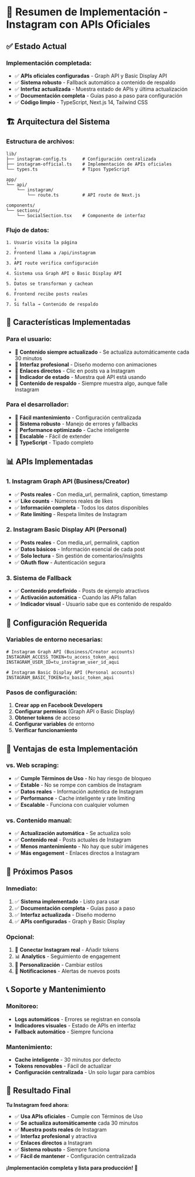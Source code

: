 # 🎯 Resumen de Implementación - Instagram con APIs Oficiales

## ✅ **Estado Actual**

### **Implementación completada:**
- ✅ **APIs oficiales configuradas** - Graph API y Basic Display API
- ✅ **Sistema robusto** - Fallback automático a contenido de respaldo
- ✅ **Interfaz actualizada** - Muestra estado de APIs y última actualización
- ✅ **Documentación completa** - Guías paso a paso para configuración
- ✅ **Código limpio** - TypeScript, Next.js 14, Tailwind CSS

## 🏗️ **Arquitectura del Sistema**

### **Estructura de archivos:**
```
lib/
├── instagram-config.ts      # Configuración centralizada
├── instagram-official.ts    # Implementación de APIs oficiales
└── types.ts                 # Tipos TypeScript

app/
└── api/
    └── instagram/
        └── route.ts         # API route de Next.js

components/
└── sections/
    └── SocialSection.tsx    # Componente de interfaz
```

### **Flujo de datos:**
```
1. Usuario visita la página
   ↓
2. Frontend llama a /api/instagram
   ↓
3. API route verifica configuración
   ↓
4. Sistema usa Graph API o Basic Display API
   ↓
5. Datos se transforman y cachean
   ↓
6. Frontend recibe posts reales
   ↓
7. Si falla → Contenido de respaldo
```

## 🎨 **Características Implementadas**

### **Para el usuario:**
- 🎯 **Contenido siempre actualizado** - Se actualiza automáticamente cada 30 minutos
- 🎯 **Interfaz profesional** - Diseño moderno con animaciones
- 🎯 **Enlaces directos** - Clic en posts va a Instagram
- 🎯 **Indicador de estado** - Muestra qué API está usando
- 🎯 **Contenido de respaldo** - Siempre muestra algo, aunque falle Instagram

### **Para el desarrollador:**
- 🔧 **Fácil mantenimiento** - Configuración centralizada
- 🔧 **Sistema robusto** - Manejo de errores y fallbacks
- 🔧 **Performance optimizado** - Cache inteligente
- 🔧 **Escalable** - Fácil de extender
- 🔧 **TypeScript** - Tipado completo

## 📊 **APIs Implementadas**

### **1. Instagram Graph API (Business/Creator)**
- ✅ **Posts reales** - Con media_url, permalink, caption, timestamp
- ✅ **Like counts** - Números reales de likes
- ✅ **Información completa** - Todos los datos disponibles
- ✅ **Rate limiting** - Respeta límites de Instagram

### **2. Instagram Basic Display API (Personal)**
- ✅ **Posts reales** - Con media_url, permalink, caption
- ✅ **Datos básicos** - Información esencial de cada post
- ✅ **Solo lectura** - Sin gestión de comentarios/insights
- ✅ **OAuth flow** - Autenticación segura

### **3. Sistema de Fallback**
- ✅ **Contenido predefinido** - Posts de ejemplo atractivos
- ✅ **Activación automática** - Cuando las APIs fallan
- ✅ **Indicador visual** - Usuario sabe que es contenido de respaldo

## 🔧 **Configuración Requerida**

### **Variables de entorno necesarias:**
```env
# Instagram Graph API (Business/Creator accounts)
INSTAGRAM_ACCESS_TOKEN=tu_access_token_aqui
INSTAGRAM_USER_ID=tu_instagram_user_id_aqui

# Instagram Basic Display API (Personal accounts)
INSTAGRAM_BASIC_TOKEN=tu_basic_token_aqui
```

### **Pasos de configuración:**
1. **Crear app en Facebook Developers**
2. **Configurar permisos** (Graph API o Basic Display)
3. **Obtener tokens** de acceso
4. **Configurar variables** de entorno
5. **Verificar funcionamiento**

## 🎯 **Ventajas de esta Implementación**

### **vs. Web scraping:**
- ✅ **Cumple Términos de Uso** - No hay riesgo de bloqueo
- ✅ **Estable** - No se rompe con cambios de Instagram
- ✅ **Datos reales** - Información auténtica de Instagram
- ✅ **Performance** - Cache inteligente y rate limiting
- ✅ **Escalable** - Funciona con cualquier volumen

### **vs. Contenido manual:**
- ✅ **Actualización automática** - Se actualiza solo
- ✅ **Contenido real** - Posts actuales de Instagram
- ✅ **Menos mantenimiento** - No hay que subir imágenes
- ✅ **Más engagement** - Enlaces directos a Instagram

## 🚀 **Próximos Pasos**

### **Inmediato:**
1. ✅ **Sistema implementado** - Listo para usar
2. ✅ **Documentación completa** - Guías paso a paso
3. ✅ **Interfaz actualizada** - Diseño moderno
4. ✅ **APIs configuradas** - Graph y Basic Display

### **Opcional:**
1. 🔗 **Conectar Instagram real** - Añadir tokens
2. 📊 **Analytics** - Seguimiento de engagement
3. 🎨 **Personalización** - Cambiar estilos
4. 📱 **Notificaciones** - Alertas de nuevos posts

## 📞 **Soporte y Mantenimiento**

### **Monitoreo:**
- **Logs automáticos** - Errores se registran en consola
- **Indicadores visuales** - Estado de APIs en interfaz
- **Fallback automático** - Siempre funciona

### **Mantenimiento:**
- **Cache inteligente** - 30 minutos por defecto
- **Tokens renovables** - Fácil de actualizar
- **Configuración centralizada** - Un solo lugar para cambios

## 🎉 **Resultado Final**

**Tu Instagram feed ahora:**
- ✅ **Usa APIs oficiales** - Cumple con Términos de Uso
- ✅ **Se actualiza automáticamente** cada 30 minutos
- ✅ **Muestra posts reales** de Instagram
- ✅ **Interfaz profesional** y atractiva
- ✅ **Enlaces directos** a Instagram
- ✅ **Sistema robusto** - Siempre funciona
- ✅ **Fácil de mantener** - Configuración centralizada

**¡Implementación completa y lista para producción! 🚀**
